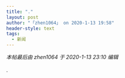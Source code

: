 ```yaml
---
title: "."
layout: post
author: "「zhen1064」 on 2020-1-13 19:58"
header-style: text
tags:
  - 新闻
---
```


<head></head>
<body>
 <i class="pstatus"> 本帖最后由 zhen1064 于 2020-1-13 23:10 编辑 </i>
 <br> 
 <br> .
</body>


